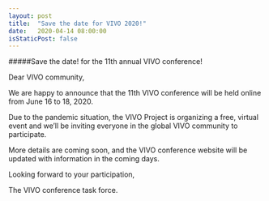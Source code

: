 ```yaml
---
layout: post
title:  "Save the date for VIVO 2020!"
date:   2020-04-14 08:00:00
isStaticPost: false
---
```

#####Save the date! for the 11th annual VIVO conference!

Dear VIVO community,

We are happy to announce that the 11th VIVO conference will be held online from June 16 to 18, 2020.

Due to the pandemic situation, the VIVO Project is organizing a free, virtual event and we’ll be inviting everyone in the global VIVO community to participate.

More details are coming soon, and the VIVO conference website will be updated with information in the coming days.

Looking forward to your participation,

The VIVO conference task force.

